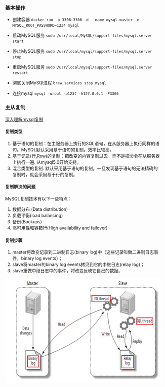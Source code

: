 
### 基本操作
* 创建容器  `docker run -p 3306:3306 -d --name mysql-master -e MYSQL_ROOT_PASSWORD=1234 mysql`
  
* 启动MySQL服务 `sudo /usr/local/MySQL/support-files/mysql.server start`

* 停止MySQL服务 `sudo /usr/local/mysql/support-files/mysql.server stop`

* 重启MySQL服务 `sudo /usr/local/mysql/support-files/mysql.server restart`

* 彻底关闭MySQl进程 `brew services stop mysql`

* 连接mysql `mysql -uroot -p1234 -h127.0.0.1 -P3306`


### 主从复制
[深入理解mysql复制](https://blog.csdn.net/bzhxuexi/article/details/43700329)

#### 复制类型
1. 基于语句的复制：在主服务器上执行的SQL语句，在从服务器上执行同样的语句。MySQL默认采用基于语句的复制，效率比较高。
2. 基于记录(行,Row)的复制：把改变的内容复制过去，而不是把命令在从服务器上执行一遍. 从mysql5.0开始支持。
3. 混合类型的复制: 默认采用基于语句的复制，一旦发现基于语句的无法精确的复制时，就会采用基于行的复制。

#### 复制解决的问题
MySQL复制技术有以下一些特点：
1. 数据分布 (Data distribution)
2. 负载平衡(load balancing)
3. 备份(Backups)
4. 高可用性和容错行(High availability and failover)

#### 复制步骤
1. master将改变记录到二进制日志(binary log)中（这些记录叫做二进制日志事件，binary log events）；
2. slave将master的binary log events拷贝到它的中继日志(relay log)；
3. slave重做中继日志中的事件，将改变反映它自己的数据。

![](./etc/img.png)



